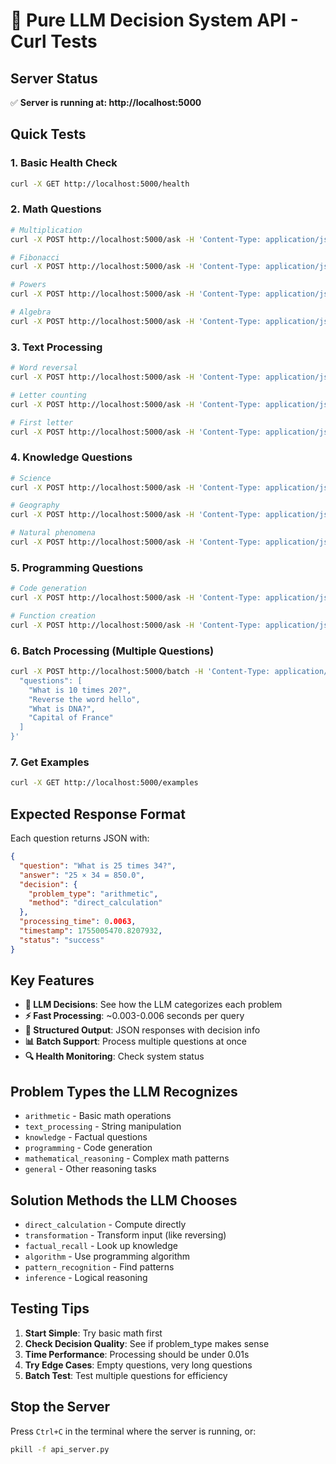 # 🚀 Pure LLM Decision System API - Curl Tests

## Server Status
✅ **Server is running at: http://localhost:5000**

## Quick Tests

### 1. Basic Health Check
```bash
curl -X GET http://localhost:5000/health
```

### 2. Math Questions
```bash
# Multiplication
curl -X POST http://localhost:5000/ask -H 'Content-Type: application/json' -d '{"question": "What is 25 times 34?"}'

# Fibonacci
curl -X POST http://localhost:5000/ask -H 'Content-Type: application/json' -d '{"question": "Find the 15th Fibonacci number"}'

# Powers
curl -X POST http://localhost:5000/ask -H 'Content-Type: application/json' -d '{"question": "What is 2^8?"}'

# Algebra
curl -X POST http://localhost:5000/ask -H 'Content-Type: application/json' -d '{"question": "Solve: 3x + 7 = 22"}'
```

### 3. Text Processing
```bash
# Word reversal
curl -X POST http://localhost:5000/ask -H 'Content-Type: application/json' -d '{"question": "Reverse the word extraordinary"}'

# Letter counting
curl -X POST http://localhost:5000/ask -H 'Content-Type: application/json' -d '{"question": "Count the letter s in Mississippi"}'

# First letter
curl -X POST http://localhost:5000/ask -H 'Content-Type: application/json' -d '{"question": "What is the first letter of psychology?"}'
```

### 4. Knowledge Questions
```bash
# Science
curl -X POST http://localhost:5000/ask -H 'Content-Type: application/json' -d '{"question": "What is DNA?"}'

# Geography  
curl -X POST http://localhost:5000/ask -H 'Content-Type: application/json' -d '{"question": "Capital of Australia"}'

# Natural phenomena
curl -X POST http://localhost:5000/ask -H 'Content-Type: application/json' -d '{"question": "What causes earthquakes?"}'
```

### 5. Programming Questions
```bash
# Code generation
curl -X POST http://localhost:5000/ask -H 'Content-Type: application/json' -d '{"question": "Write Python code to find prime numbers"}'

# Function creation
curl -X POST http://localhost:5000/ask -H 'Content-Type: application/json' -d '{"question": "Create a function to reverse a string"}'
```

### 6. Batch Processing (Multiple Questions)
```bash
curl -X POST http://localhost:5000/batch -H 'Content-Type: application/json' -d '{
  "questions": [
    "What is 10 times 20?",
    "Reverse the word hello",
    "What is DNA?",
    "Capital of France"
  ]
}'
```

### 7. Get Examples
```bash
curl -X GET http://localhost:5000/examples
```

## Expected Response Format

Each question returns JSON with:
```json
{
  "question": "What is 25 times 34?",
  "answer": "25 × 34 = 850.0",
  "decision": {
    "problem_type": "arithmetic",
    "method": "direct_calculation"
  },
  "processing_time": 0.0063,
  "timestamp": 1755005470.8207932,
  "status": "success"
}
```

## Key Features

- **🧠 LLM Decisions**: See how the LLM categorizes each problem
- **⚡ Fast Processing**: ~0.003-0.006 seconds per query
- **🎯 Structured Output**: JSON responses with decision info
- **📊 Batch Support**: Process multiple questions at once
- **🔍 Health Monitoring**: Check system status

## Problem Types the LLM Recognizes

- `arithmetic` - Basic math operations
- `text_processing` - String manipulation
- `knowledge` - Factual questions  
- `programming` - Code generation
- `mathematical_reasoning` - Complex math patterns
- `general` - Other reasoning tasks

## Solution Methods the LLM Chooses

- `direct_calculation` - Compute directly
- `transformation` - Transform input (like reversing)
- `factual_recall` - Look up knowledge
- `algorithm` - Use programming algorithm
- `pattern_recognition` - Find patterns
- `inference` - Logical reasoning

## Testing Tips

1. **Start Simple**: Try basic math first
2. **Check Decision Quality**: See if problem_type makes sense
3. **Time Performance**: Processing should be under 0.01s
4. **Try Edge Cases**: Empty questions, very long questions
5. **Batch Test**: Test multiple questions for efficiency

## Stop the Server
Press `Ctrl+C` in the terminal where the server is running, or:
```bash
pkill -f api_server.py
```
